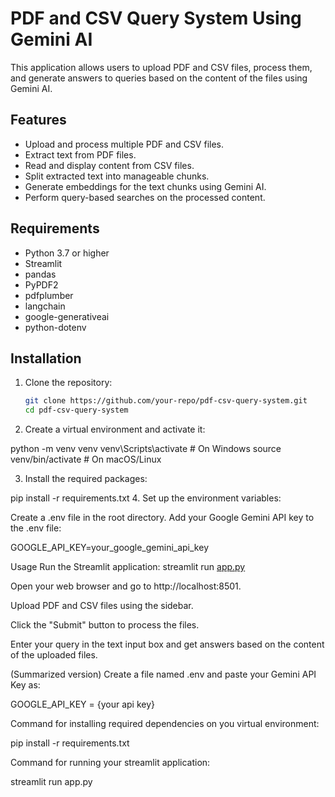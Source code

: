 # PDF and CSV Query System Using Gemini AI

This application allows users to upload PDF and CSV files, process them, and generate answers to queries based on the content of the files using Gemini AI.

## Features

- Upload and process multiple PDF and CSV files.
- Extract text from PDF files.
- Read and display content from CSV files.
- Split extracted text into manageable chunks.
- Generate embeddings for the text chunks using Gemini AI.
- Perform query-based searches on the processed content.

## Requirements

- Python 3.7 or higher
- Streamlit
- pandas
- PyPDF2
- pdfplumber
- langchain
- google-generativeai
- python-dotenv

## Installation

1. Clone the repository:
   ```sh
   git clone https://github.com/your-repo/pdf-csv-query-system.git
   cd pdf-csv-query-system

2. Create a virtual environment and activate it:

python -m venv venv
venv\Scripts\activate  # On Windows
source venv/bin/activate  # On macOS/Linux

3. Install the required packages:
   
 pip install -r requirements.txt
4. Set up the environment variables:

Create a .env file in the root directory.
Add your Google Gemini API key to the .env file:

GOOGLE_API_KEY=your_google_gemini_api_key

Usage
Run the Streamlit application:
streamlit run [app.py](http://_vscodecontentref_/1)

Open your web browser and go to http://localhost:8501.

Upload PDF and CSV files using the sidebar.

Click the "Submit" button to process the files.

Enter your query in the text input box and get answers based on the content of the uploaded files.



(Summarized version)
Create a file named .env and paste your Gemini API Key as:

GOOGLE_API_KEY = {your api key}

Command for installing required dependencies on you virtual environment:

pip install -r requirements.txt

Command for running your streamlit application:

streamlit run app.py
